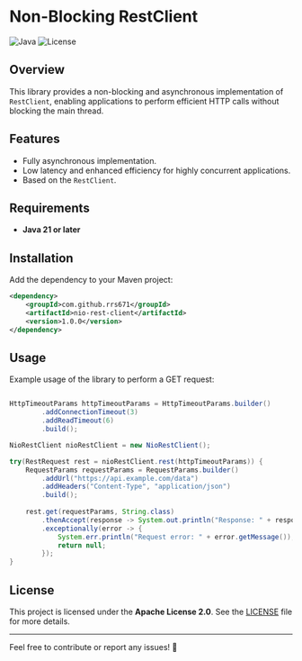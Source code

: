 # Non-Blocking RestClient

![Java](https://img.shields.io/badge/Java-21+-blue) ![License](https://img.shields.io/badge/License-Apache_2.0-blue.svg)

## Overview

This library provides a non-blocking and asynchronous implementation of `RestClient`, enabling applications to perform efficient HTTP calls without blocking the main thread.

## Features
- Fully asynchronous implementation.
- Low latency and enhanced efficiency for highly concurrent applications.
- Based on the `RestClient`.

## Requirements
- **Java 21 or later**

## Installation
Add the dependency to your Maven project:
```xml
<dependency>
    <groupId>com.github.rrs671</groupId>
    <artifactId>nio-rest-client</artifactId>
    <version>1.0.0</version>
</dependency>
```

## Usage
Example usage of the library to perform a GET request:

```java

HttpTimeoutParams httpTimeoutParams = HttpTimeoutParams.builder()
        .addConnectionTimeout(3)
        .addReadTimeout(6)
        .build();

NioRestClient nioRestClient = new NioRestClient();

try(RestRequest rest = nioRestClient.rest(httpTimeoutParams)) {
    RequestParams requestParams = RequestParams.builder()
        .addUrl("https://api.example.com/data")
        .addHeaders("Content-Type", "application/json")
        .build();
    
    rest.get(requestParams, String.class)
        .thenAccept(response -> System.out.println("Response: " + response))
        .exceptionally(error -> {
            System.err.println("Request error: " + error.getMessage());
            return null;
        });
}
```

## License
This project is licensed under the **Apache License 2.0**. See the [LICENSE](LICENSE) file for more details.

---

Feel free to contribute or report any issues! 🚀


